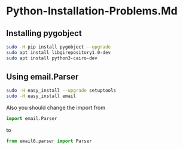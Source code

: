# Python-Installation-Problems.Md                                               

##  Installing pygobject
``` bash                                                                          
sudo -H pip install pygobject --upgrade
sudo apt install libgirepository1.0-dev
sudo apt install python3-cairo-dev
```                                                                              

## Using email.Parser
``` bash
sudo -H easy_install --upgrade setuptools
sudo -H easy_install email
```
Also you should change the import from  
``` python
import email.Parser
```
to
``` python
from email6.parser import Parser
```


